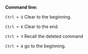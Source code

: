**Command line:**

```Ctrl + U```  Clear to the beginning.

```Ctrl + K```  Clear to the end.

```Ctrl + Y``` Recall the deleted command

```Ctrl + A```  go to the beginning.
